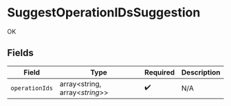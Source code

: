 # SuggestOperationIDsSuggestion

OK


## Fields

| Field                          | Type                           | Required                       | Description                    |
| ------------------------------ | ------------------------------ | ------------------------------ | ------------------------------ |
| `operationIds`                 | array<string, array<*string*>> | :heavy_check_mark:             | N/A                            |